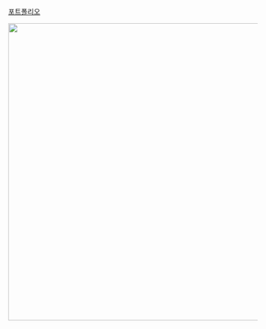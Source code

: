 [포트폴리오](https://www.notion.so/fe2b005c9d914b8c88fabf18168c5175?pvs=4)


<a href="https://github.com/devxb/gitanimals">
<img
  src="https://render.gitanimals.org/farms/wnsgur1"
  width="1200"
  height="600"
/>
</a>
